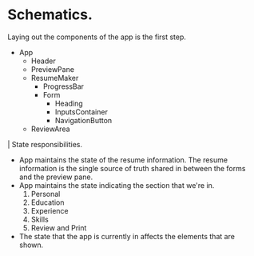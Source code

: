 # Schematics.
Laying out the components of the app is the first step.

- App
    - Header    
    - PreviewPane
    - ResumeMaker
        - ProgressBar
        - Form
            - Heading
            - InputsContainer
            - NavigationButton
    - ReviewArea

| State responsibilities.
- App maintains the state of the resume information. The resume information is the single source of truth shared in between the forms and the preview pane.
- App maintains the state indicating the section that we're in.
    1. Personal
    2. Education
    3. Experience
    4. Skills
    5. Review and Print
- The state that the app is currently in affects the elements that are shown.